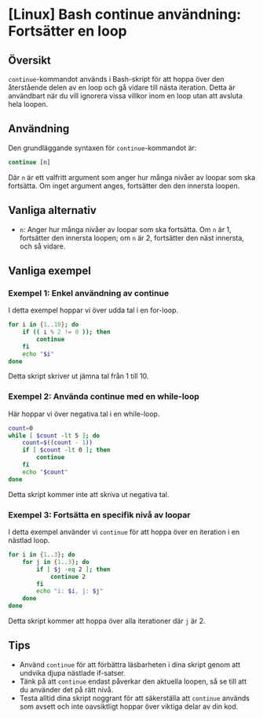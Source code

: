 # [Linux] Bash continue användning: Fortsätter en loop

## Översikt
`continue`-kommandot används i Bash-skript för att hoppa över den återstående delen av en loop och gå vidare till nästa iteration. Detta är användbart när du vill ignorera vissa villkor inom en loop utan att avsluta hela loopen.

## Användning
Den grundläggande syntaxen för `continue`-kommandot är:

```bash
continue [n]
```

Där `n` är ett valfritt argument som anger hur många nivåer av loopar som ska fortsätta. Om inget argument anges, fortsätter den den innersta loopen.

## Vanliga alternativ
- `n`: Anger hur många nivåer av loopar som ska fortsätta. Om `n` är 1, fortsätter den innersta loopen; om `n` är 2, fortsätter den näst innersta, och så vidare.

## Vanliga exempel

### Exempel 1: Enkel användning av continue
I detta exempel hoppar vi över udda tal i en for-loop.

```bash
for i in {1..10}; do
    if (( i % 2 != 0 )); then
        continue
    fi
    echo "$i"
done
```
Detta skript skriver ut jämna tal från 1 till 10.

### Exempel 2: Använda continue med en while-loop
Här hoppar vi över negativa tal i en while-loop.

```bash
count=0
while [ $count -lt 5 ]; do
    count=$((count - 1))
    if [ $count -lt 0 ]; then
        continue
    fi
    echo "$count"
done
```
Detta skript kommer inte att skriva ut negativa tal.

### Exempel 3: Fortsätta en specifik nivå av loopar
I detta exempel använder vi `continue` för att hoppa över en iteration i en nästlad loop.

```bash
for i in {1..3}; do
    for j in {1..3}; do
        if [ $j -eq 2 ]; then
            continue 2
        fi
        echo "i: $i, j: $j"
    done
done
```
Detta skript kommer att hoppa över alla iterationer där `j` är 2.

## Tips
- Använd `continue` för att förbättra läsbarheten i dina skript genom att undvika djupa nästlade if-satser.
- Tänk på att `continue` endast påverkar den aktuella loopen, så se till att du använder det på rätt nivå.
- Testa alltid dina skript noggrant för att säkerställa att `continue` används som avsett och inte oavsiktligt hoppar över viktiga delar av din kod.